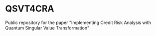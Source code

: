# QSVT4CRA
Public repository for the paper "Implementing Credit Risk Analysis with Quantum Singular Value Transformation"
